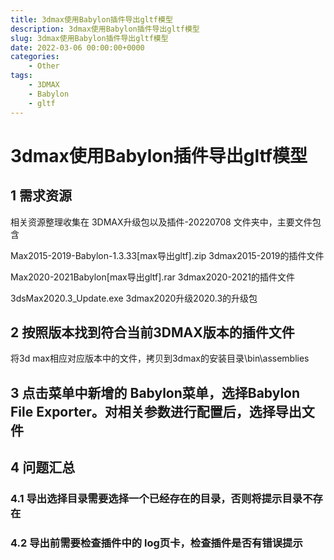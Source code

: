 ```yaml
---
title: 3dmax使用Babylon插件导出gltf模型
description: 3dmax使用Babylon插件导出gltf模型
slug: 3dmax使用Babylon插件导出gltf模型
date: 2022-03-06 00:00:00+0000
categories:
    - Other
tags:
    - 3DMAX
    - Babylon
    - gltf
---
```


# 3dmax使用Babylon插件导出gltf模型

## 1 需求资源

相关资源整理收集在 3DMAX升级包以及插件-20220708 文件夹中，主要文件包含

Max2015-2019-Babylon-1.3.33[max导出gltf].zip 3dmax2015-2019的插件文件

Max2020-2021Babylon[max导出gltf].rar 3dmax2020-2021的插件文件

3dsMax2020.3_Update.exe 3dmax2020升级2020.3的升级包

## 2 按照版本找到符合当前3DMAX版本的插件文件

将3d max相应对应版本中的文件，拷贝到3dmax的安装目录\bin\assemblies

## 3 点击菜单中新增的 Babylon菜单，选择Babylon File Exporter。对相关参数进行配置后，选择导出文件

## 4 问题汇总

### 4.1 导出选择目录需要选择一个已经存在的目录，否则将提示目录不存在

### 4.2 导出前需要检查插件中的 log页卡，检查插件是否有错误提示